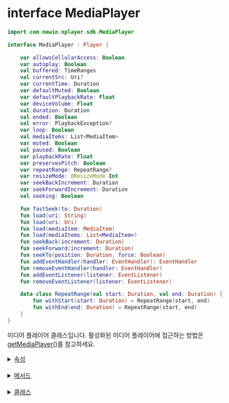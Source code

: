 # interface MediaPlayer

```kotlin
import com.newin.nplayer.sdk.MediaPlayer
```

```kotlin
interface MediaPlayer : Player {

    var allowsCellularAccess: Boolean
    var autoplay: Boolean
    val buffered: TimeRanges
    val currentSrc: Uri?
    var currentTime: Duration
    var defaultMuted: Boolean
    var defaultPlaybackRate: Float
    var deviceVolume: Float
    val duration: Duration
    val ended: Boolean
    val error: PlaybackException?
    var loop: Boolean
    val mediaItems: List<MediaItem>
    var muted: Boolean
    val paused: Boolean
    var playbackRate: Float
    var preservesPitch: Boolean
    var repeatRange: RepeatRange?
    var resizeMode: @ResizeMode Int
    var seekBackIncrement: Duration
    var seekForwardIncrement: Duration
    val seeking: Boolean

    fun fastSeek(to: Duration)
    fun load(uri: String) 
    fun load(uri: Uri)
    fun load(mediaItem: MediaItem)
    fun load(mediaItems: List<MediaItem>)
    fun seekBack(increment: Duration)
    fun seekForward(increment: Duration)
    fun seekTo(position: Duration, force: Boolean)
    fun addEventHandler(handler: EventHandler): EventHandler
    fun removeEventHandler(handler: EventHandler)
    fun addEventListener(listener: EventListener)
    fun removeEventListener(listener: EventListener)

    data class RepeatRange(val start: Duration, val end: Duration) {
        fun withStart(start: Duration) = RepeatRange(start, end)
        fun withEnd(end: Duration) = RepeatRange(start, end)
    }
}
```

미디어 플레이어 클래스입니다. 활성화된 미디어 플레이어에 접근하는 방법은 [getMediaPlayer()](../../class/context/home.md#getmediaplayer)를 참고하세요.

<details>
<summary>
    <a href="./details.md#속성">속성</a>
</summary>

- [var allowsCellularAccess: Boolean](./details.md#allowscellularaccess)

- [var autoplay: Boolean](./details.md#autoplay)

- [val buffered: TimeRanges](./details.md#buffered)

- [val currentMediaItem: MediaItem](./details.md#currentmediaitem) / [Player](https://developer.android.com/reference/kotlin/androidx/media3/common/Player)

- [val currentMediaItemIndex: Int](./details.md#currentmediaitemindex) / [Player](https://developer.android.com/reference/kotlin/androidx/media3/common/Player)

- [val currentSrc: Uri?](./details.md#currentsrc)

- [var currentTime: Duration](./details.md#currenttime)

- [var defaultMuted: Boolean](./details.md#defaultmuted)

- [var defaultPlaybackRate: Float](./details.md#defaultplaybackrate)

- [var deviceVolume: Float](./details.md#devicevolume)

- [val duration: Duration](./details.md#duration)

- [val ended: Boolean](./details.md#ended)

- [val error: PlaybackException?](./details.md#error)

- [var loop: Boolean](./details.md#loop)

- [val mediaItems: List<MediaItem>](./details.md#mediaitems)

- [var muted: Boolean](./details.md#muted)

- [val paused: Boolean](./details.md#paused)

- [var playbackRate: Float](./details.md#playbackrate)

- [var preservesPitch: Boolean](./details.md#preservespitch)

- [var repeatRange: RepeatRange?](./details.md#repeatrange)

- [var resizeMode: @ResizeMode Int](./details.md#resizemode)

- [var seekBackIncrement: Duration](./details.md#seekbackincrement)
    
- [var seekForwardIncrement: Duration](./details.md#seekforwardincrement)

- [val seeking: Boolean](./details.md#seeking)

</details>
<br>

<details>
<summary>
    <a href="./details.md#메서드">메서드</a>
</summary>

- [fun fastSeek(to: Duration)](./details.md#fastseek)

- [fun load(uri: String)](./details.md#load)

- [fun load(uri: Uri)](./details.md#load-1)

- [fun load(mediaItem: MediaItem)](./details.md#load-2)

- [fun load(mediaItems: List<MediaItem>)](./details.md#load-3)

- [fun pause()](./details.md#pause) / [Player](https://developer.android.com/reference/kotlin/androidx/media3/common/Player)

- [fun play()](./details.md#play) / [Player](https://developer.android.com/reference/kotlin/androidx/media3/common/Player)

- [fun prepare()](./details.md#prepare) / [Player](https://developer.android.com/reference/kotlin/androidx/media3/common/Player)

- [fun release()](./details.md#release) / [Player](https://developer.android.com/reference/kotlin/androidx/media3/common/Player)

- [fun seekBack()](./details.md#seekback) / [Player](https://developer.android.com/reference/kotlin/androidx/media3/common/Player)

- [fun seekBack(increment: Duration)](./details.md#seekback-1)

- [fun seekForward()](./details.md#seekforward) / [Player](https://developer.android.com/reference/kotlin/androidx/media3/common/Player)

- [fun seekForward(increment: Duration)](./details.md#seekforward-1)

- [fun seekTo(position: Duration, force: Boolean)](./details.md#seekto)

- [fun addEventHandler(handler: EventHandler): EventHandler](./details.md#addeventhandler)

- [fun removeEventHandler(handler: EventHandler)](./details.md#removeeventhandler)

- [fun addEventListener(listener: EventListener)](./details.md#addeventlistener)

- [fun removeEventListener(listener: EventListener)](./details.md#removeeventlistener)

</details>
<br>

<details>
<summary>
    <a href="./details.md#클래스">클래스</a>
</summary>

- [data class RepeatRange(val start: Duration, val end: Duration)](./details.md#repeatrange-1)

</details>
<br>